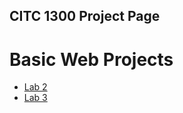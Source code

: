 ## CITC 1300 Project Page

<h1>Basic Web Projects</h1>

<ul>
  <li><a href="lab2/index.html" target="_blank">Lab 2</a></li>
  <li><a href="lab3/index.html" target="_blank">Lab 3</a></li>
</ul>
